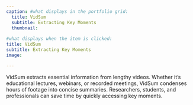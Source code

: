 ```yaml
---
caption: #what displays in the portfolio grid:
  title: VidSum
  subtitle: Extracting Key Moments
  thumbnail: 
  
#what displays when the item is clicked:
title: VidSum
subtitle: Extracting Key Moments
image: 

---
```



VidSum extracts essential information from lengthy videos. Whether it’s educational lectures, webinars, or recorded meetings, VidSum condenses hours of footage into concise summaries. Researchers, students, and professionals can save time by quickly accessing key moments.
